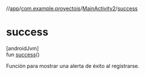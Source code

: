 //[app](../../../index.md)/[com.example.proyectois](../index.md)/[MainActivity2](index.md)/[success](success.md)

# success

[androidJvm]\
fun [success](success.md)()

Función para mostrar una alerta de éxito al registrarse.
